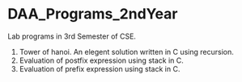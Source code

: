 # DAA_Programs_2ndYear
Lab programs in 3rd Semester of CSE. 
1) Tower of hanoi. An elegent solution written in C using recursion.
2) Evaluation of postfix expression using stack in C.
3) Evaluation of prefix expression using stack in C.

